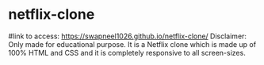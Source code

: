 # netflix-clone
#link to access:  https://swapneel1026.github.io/netflix-clone/
Disclaimer: Only made for educational purpose.
It is a Netflix clone which is made up of 100% HTML and CSS and it is completely 
responsive to all screen-sizes.
